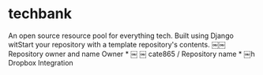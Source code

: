 # techbank
 An open source resource pool for everything tech. Built using Django witStart your repository with a template repository's contents. ￼￼Repository owner and name Owner * ￼ ￼ cate865 / Repository name * ￼h Dropbox Integration
